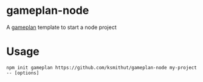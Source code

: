 # gameplan-node

A [gameplan](https://github.com/ksmithut/create-gameplan) template to start a node project

# Usage

```
npm init gameplan https://github.com/ksmithut/gameplan-node my-project -- [options]
```
